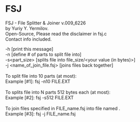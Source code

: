 # FSJ

FSJ - File Splitter & Joiner v.009_6226 <br>
by Yuriy Y. Yermilov.<br>
Open-Source, Please read the disclaimer in fsj.c<br>
Contact info included.<br>

-h [print this message]<br>
-n<parts> [define # of parts to split file into]<br>
-s<part_size> [splits file into file_size/<your value (in bytes)>]<br>
-j <name_of_join_file.fsj> [joins files back together]<br><br>
To split file into 10 parts (at most):<br>
Example [#1]: fsj -n10 FILE.EXT<br><br>
To splits file into N parts 512 bytes each (at most):<br>
Example [#2]: fsj -s512 FILE.EXT<br><br>
To join files specified in FILE_name.fsj into file named <name>.<br>
Example [#3]: fsj -j FILE_name.fsj<br>
